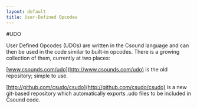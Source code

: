 ```yaml
---
layout: default
title: User-Defined Opcodes 
---
```

#UDO 

User Defined Opcodes (UDOs) are written in the Csound language and can then be used in the code similar to built-in opcodes. There is a growing collection of them, currently at two places:

[www.csounds.com/udo](http://www.csounds.com/udo) is the old repository; simple to use.

[http://github.com/csudo/csudo](http://github.com/csudo/csudo) is a new git-based repository which automatically exports .udo files to be included in Csound code.
